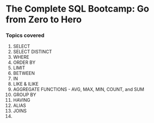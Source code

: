 # The Complete SQL Bootcamp: Go from Zero to Hero

### Topics covered
1. SELECT
2. SELECT DISTINCT 
3. WHERE 
4. ORDER BY 
5. LIMIT 
6. BETWEEN 
7. IN 
8. LIKE & ILIKE 
9. AGGREGATE FUNCTIONS - AVG, MAX, MIN, COUNT, and SUM 
10. GROUP BY
11. HAVING
12. ALIAS
13. JOINS
14. 
